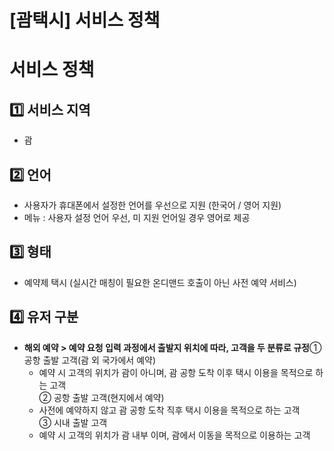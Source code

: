 # [괌택시] 서비스 정책

**서비스 정책**
==========

**1️⃣ 서비스 지역**
--------------

* 괌

**2️⃣ 언어**
----------

* 사용자가 휴대폰에서 설정한 언어를 우선으로 지원 (한국어 / 영어 지원)
* 메뉴 : 사용자 설정 언어 우선, 미 지원 언어일 경우 영어로 제공

**3️⃣ 형태**
----------

* 예약제 택시 (실시간 매칭이 필요한 온디맨드 호출이 아닌 사전 예약 서비스)

**4️⃣ 유저 구분**
-------------

* **해외 예약 > 예약 요청 입력 과정에서 출발지 위치에 따라, 고객을 두 분류로 규정**① 공항 출발 고객(괌 외 국가에서 예약)   
  - 예약 시 고객의 위치가 괌이 아니며, 괌 공항 도착 이후 택시 이용을 목적으로 하는 고객  
  ② 공항 출발 고객(현지에서 예약)  
  - 사전에 예약하지 않고 괌 공항 도착 직후 택시 이용을 목적으로 하는 고객  
  ③ 시내 출발 고객  
  - 예약 시 고객의 위치가 괌 내부 이며, 괌에서 이동을 목적으로 이용하는 고객